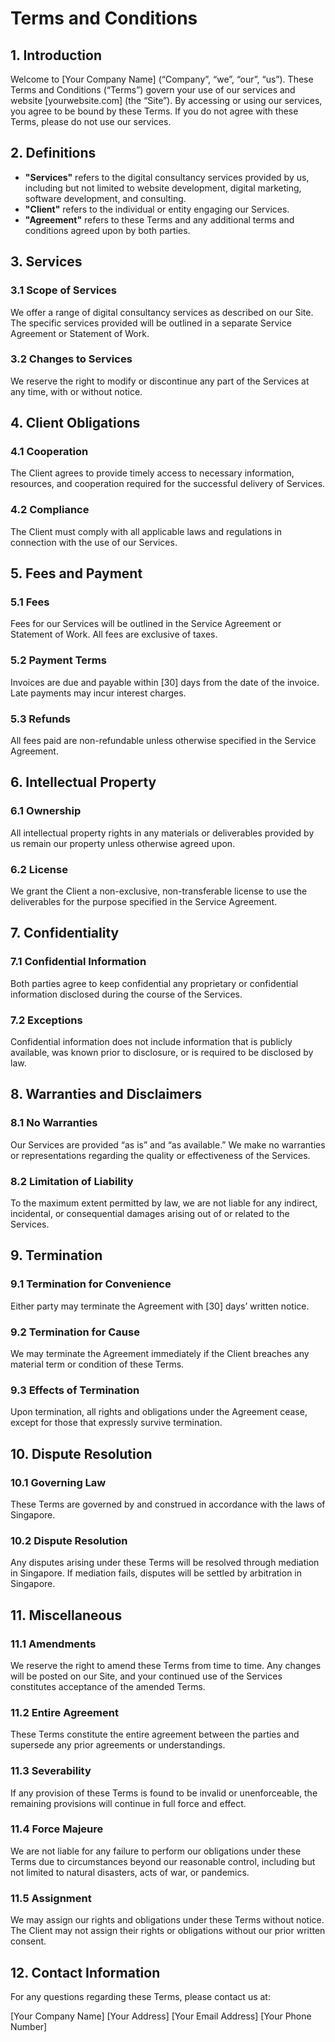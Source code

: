 
# Terms and Conditions

## 1. Introduction

Welcome to [Your Company Name] (“Company”, “we”, “our”, “us”). These Terms and Conditions (“Terms”) govern your use of our services and website [yourwebsite.com] (the “Site”). By accessing or using our services, you agree to be bound by these Terms. If you do not agree with these Terms, please do not use our services.

## 2. Definitions

* **"Services"** refers to the digital consultancy services provided by us, including but not limited to website development, digital marketing, software development, and consulting.
* **"Client"** refers to the individual or entity engaging our Services.
* **"Agreement"** refers to these Terms and any additional terms and conditions agreed upon by both parties.

## 3. Services

### 3.1 Scope of Services

We offer a range of digital consultancy services as described on our Site. The specific services provided will be outlined in a separate Service Agreement or Statement of Work.

### 3.2 Changes to Services

We reserve the right to modify or discontinue any part of the Services at any time, with or without notice.

## 4. Client Obligations

### 4.1 Cooperation

The Client agrees to provide timely access to necessary information, resources, and cooperation required for the successful delivery of Services.

### 4.2 Compliance

The Client must comply with all applicable laws and regulations in connection with the use of our Services.

## 5. Fees and Payment

### 5.1 Fees

Fees for our Services will be outlined in the Service Agreement or Statement of Work. All fees are exclusive of taxes.

### 5.2 Payment Terms

Invoices are due and payable within [30] days from the date of the invoice. Late payments may incur interest charges.

### 5.3 Refunds

All fees paid are non-refundable unless otherwise specified in the Service Agreement.

## 6. Intellectual Property

### 6.1 Ownership

All intellectual property rights in any materials or deliverables provided by us remain our property unless otherwise agreed upon.

### 6.2 License

We grant the Client a non-exclusive, non-transferable license to use the deliverables for the purpose specified in the Service Agreement.

## 7. Confidentiality

### 7.1 Confidential Information

Both parties agree to keep confidential any proprietary or confidential information disclosed during the course of the Services.

### 7.2 Exceptions

Confidential information does not include information that is publicly available, was known prior to disclosure, or is required to be disclosed by law.

## 8. Warranties and Disclaimers

### 8.1 No Warranties

Our Services are provided “as is” and “as available.” We make no warranties or representations regarding the quality or effectiveness of the Services.

### 8.2 Limitation of Liability

To the maximum extent permitted by law, we are not liable for any indirect, incidental, or consequential damages arising out of or related to the Services.

## 9. Termination

### 9.1 Termination for Convenience

Either party may terminate the Agreement with [30] days’ written notice.

### 9.2 Termination for Cause

We may terminate the Agreement immediately if the Client breaches any material term or condition of these Terms.

### 9.3 Effects of Termination

Upon termination, all rights and obligations under the Agreement cease, except for those that expressly survive termination.

## 10. Dispute Resolution

### 10.1 Governing Law

These Terms are governed by and construed in accordance with the laws of Singapore.

### 10.2 Dispute Resolution

Any disputes arising under these Terms will be resolved through mediation in Singapore. If mediation fails, disputes will be settled by arbitration in Singapore.

## 11. Miscellaneous

### 11.1 Amendments

We reserve the right to amend these Terms from time to time. Any changes will be posted on our Site, and your continued use of the Services constitutes acceptance of the amended Terms.

### 11.2 Entire Agreement

These Terms constitute the entire agreement between the parties and supersede any prior agreements or understandings.

### 11.3 Severability

If any provision of these Terms is found to be invalid or unenforceable, the remaining provisions will continue in full force and effect.

### 11.4 Force Majeure

We are not liable for any failure to perform our obligations under these Terms due to circumstances beyond our reasonable control, including but not limited to natural disasters, acts of war, or pandemics.

### 11.5 Assignment

We may assign our rights and obligations under these Terms without notice. The Client may not assign their rights or obligations without our prior written consent.

## 12. Contact Information

For any questions regarding these Terms, please contact us at:

[Your Company Name]
[Your Address]
[Your Email Address]
[Your Phone Number]
